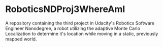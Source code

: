 # RoboticsNDProj3WhereAmI
A repository containing the third project in Udacity's Robotics Software Engineer Nanodegree, a robot utilizing the adaptive Monte Carlo Localization to determine it's location while moving in a static, previously mapped world.
